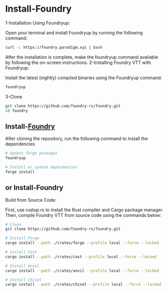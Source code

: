 # Install-Foundry

1-Installation Using Foundryup:

Open your terminal and install Foundryup by running the following command:
```bash
curl -L https://foundry.paradigm.xyz | bash
```
After the installation is complete, make the foundryup command available by following the on-screen instructions.
2-Installing Foundry VTT with Foundryup:

Install the latest (nightly) compiled binaries using the Foundryup command:
```bash
foundryup
```
3-Clone
```bash
git clone https://github.com/foundry-rs/foundry.git
cd foundry
```
## Install-[Foundry](https://book.getfoundry.sh/getting-started/installation)
After cloning the repository, run the following command to install the dependencies
```bash
# Update forge packages
foundryup

# Install or update dependencies
forge install
```
## or Install-Foundry
Build from Source Code:

First, use rustup.rs to install the Rust compiler and Cargo package manager. Then, compile Foundry VTT from source code using the commands below:
```sh
# Clone
git clone https://github.com/foundry-rs/foundry.git
```
```sh
# Install Forge
cargo install --path ./crates/forge --profile local --force --locked
```
```sh
# Install Cast
cargo install --path ./crates/cast --profile local --force --locked
```
```sh
# Install Anvil
cargo install --path ./crates/anvil --profile local --force --locked
```
```sh
# Install Chisel
cargo install --path ./crates/chisel --profile local --force --locked
```


